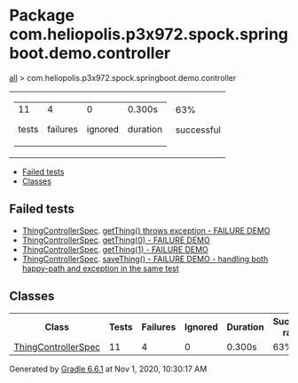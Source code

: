 <!DOCTYPE html>
<html>
<body>
<div id="content">
<h1>Package com.heliopolis.p3x972.spock.springboot.demo.controller</h1>
<div class="breadcrumbs">
<a href="../index.md">all</a> &gt; com.heliopolis.p3x972.spock.springboot.demo.controller</div>
<div id="summary">
<table>
<tr>
<td>
<div class="summaryGroup">
<table>
<tr>
<td>
<div class="infoBox" id="tests">
<div class="counter">11</div>
<p>tests</p>
</div>
</td>
<td>
<div class="infoBox" id="failures">
<div class="counter">4</div>
<p>failures</p>
</div>
</td>
<td>
<div class="infoBox" id="ignored">
<div class="counter">0</div>
<p>ignored</p>
</div>
</td>
<td>
<div class="infoBox" id="duration">
<div class="counter">0.300s</div>
<p>duration</p>
</div>
</td>
</tr>
</table>
</div>
</td>
<td>
<div class="infoBox failures" id="successRate">
<div class="percent">63%</div>
<p>successful</p>
</div>
</td>
</tr>
</table>
</div>
<div id="tabs">
<ul class="tabLinks">
<li>
<a href="#tab0">Failed tests</a>
</li>
<li>
<a href="#tab1">Classes</a>
</li>
</ul>
<div id="tab0" class="tab">
<h2>Failed tests</h2>
<ul class="linkList">
<li>
<a href="../classes/com.heliopolis.p3x972.spock.springboot.demo.controller.ThingControllerSpec.md">ThingControllerSpec</a>.
<a href="../classes/com.heliopolis.p3x972.spock.springboot.demo.controller.ThingControllerSpec.md#getThing() throws exception - FAILURE DEMO">getThing() throws exception - FAILURE DEMO</a>
</li>
<li>
<a href="../classes/com.heliopolis.p3x972.spock.springboot.demo.controller.ThingControllerSpec.md">ThingControllerSpec</a>.
<a href="../classes/com.heliopolis.p3x972.spock.springboot.demo.controller.ThingControllerSpec.md#getThing(0) - FAILURE DEMO">getThing(0) - FAILURE DEMO</a>
</li>
<li>
<a href="../classes/com.heliopolis.p3x972.spock.springboot.demo.controller.ThingControllerSpec.md">ThingControllerSpec</a>.
<a href="../classes/com.heliopolis.p3x972.spock.springboot.demo.controller.ThingControllerSpec.md#getThing(1) - FAILURE DEMO">getThing(1) - FAILURE DEMO</a>
</li>
<li>
<a href="../classes/com.heliopolis.p3x972.spock.springboot.demo.controller.ThingControllerSpec.md">ThingControllerSpec</a>.
<a href="../classes/com.heliopolis.p3x972.spock.springboot.demo.controller.ThingControllerSpec.md#saveThing() - FAILURE DEMO - handling both happy-path and exception in the same test">saveThing() - FAILURE DEMO - handling both happy-path and exception in the same test</a>
</li>
</ul>
</div>
<div id="tab1" class="tab">
<h2>Classes</h2>
<table>
<thread>
<tr>
<th>Class</th>
<th>Tests</th>
<th>Failures</th>
<th>Ignored</th>
<th>Duration</th>
<th>Success rate</th>
</tr>
</thread>
<tr>
<td class="failures">
<a href="../classes/com.heliopolis.p3x972.spock.springboot.demo.controller.ThingControllerSpec.md">ThingControllerSpec</a>
</td>
<td>11</td>
<td>4</td>
<td>0</td>
<td>0.300s</td>
<td class="failures">63%</td>
</tr>
</table>
</div>
</div>
<div id="footer">
<p>
<div>
</div>Generated by 
<a href="http://www.gradle.org">Gradle 6.6.1</a> at Nov 1, 2020, 10:30:17 AM</p>
</div>
</div>
</body>
</html>
